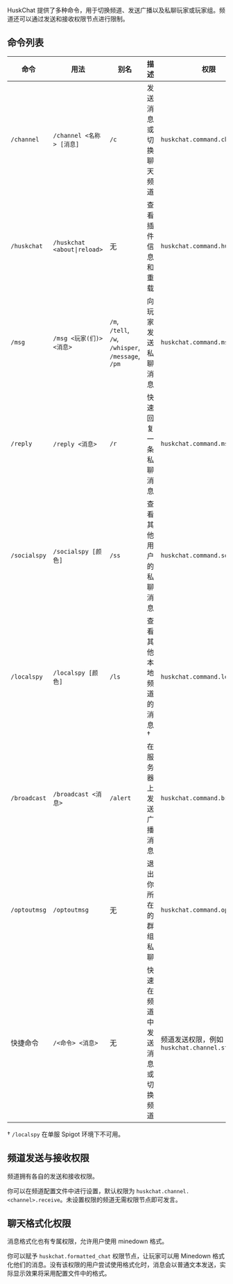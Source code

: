 HuskChat 提供了多种命令，用于切换频道、发送广播以及私聊玩家或玩家组。频道还可以通过发送和接收权限节点进行限制。

## 命令列表
| 命令         | 用法                        | 别名                                               | 描述                           | 权限                                             |
| ------------ | --------------------------- | -------------------------------------------------- | ------------------------------ | ------------------------------------------------ |
| `/channel`   | `/channel <名称> [消息]`    | `/c`                                               | 发送消息或切换聊天频道         | `huskchat.command.channel`                       |
| `/huskchat`  | `/huskchat <about\|reload>` | 无                                                 | 查看插件信息和重载             | `huskchat.command.huskchat`                      |
| `/msg`       | `/msg <玩家(们)> <消息>`    | `/m`, `/tell`, `/w`, `/whisper`, `/message`, `/pm` | 向玩家发送私聊消息             | `huskchat.command.msg`                           |
| `/reply`     | `/reply <消息>`             | `/r`                                               | 快速回复一条私聊消息           | `huskchat.command.msg.reply`                     |
| `/socialspy` | `/socialspy [颜色]`         | `/ss`                                              | 查看其他用户的私聊消息         | `huskchat.command.socialspy`                     |
| `/localspy`  | `/localspy [颜色]`          | `/ls`                                              | 查看其他本地频道的消息&dagger; | `huskchat.command.localspy`                      |
| `/broadcast` | `/broadcast <消息>`         | `/alert`                                           | 在服务器上发送广播消息         | `huskchat.command.broadcast`                     |
| `/optoutmsg` | `/optoutmsg`                | 无                                                 | 退出你所在的群组私聊           | `huskchat.command.optoutmsg`                     |
| 快捷命令     | `/<命令> <消息>`            | 无                                                 | 快速在频道中发送消息或切换频道 | 频道发送权限，例如 `huskchat.channel.staff.send` |

&dagger; `/localspy` 在单服 Spigot 环境下不可用。

## 频道发送与接收权限
频道拥有各自的发送和接收权限。

你可以在频道配置文件中进行设置，默认权限为 `huskchat.channel.<channel>.receive`。未设置权限的频道无需权限节点即可发言。

## 聊天格式化权限
消息格式化也有专属权限，允许用户使用 minedown 格式。

你可以赋予 `huskchat.formatted_chat` 权限节点，让玩家可以用 Minedown 格式化他们的消息。没有该权限的用户尝试使用格式化时，消息会以普通文本发送，实际显示效果将采用配置文件中的格式。